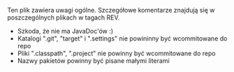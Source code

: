 Ten plik zawiera uwagi ogólne. Szczegółowe komentarze znajdują się w poszczególnych plikach w tagach REV.

* Szkoda, że nie ma JavaDoc'ów :)
* Katalogi ".git", "target" i ".settings" nie powininny być wcommitowane do repo
* Pliki ".classpath", ".project" nie powinny być wcommitowane do repo
* Nazwy pakietów powinny być pisane małymi literami
